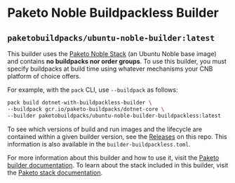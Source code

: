 # Paketo Noble Buildpackless Builder

## `paketobuildpacks/ubuntu-noble-builder:latest`

This builder uses the [Paketo Noble Stack](https://github.com/paketo-buildpacks/ubuntu-noble-base-images) (an Ubuntu Noble
base image) and contains **no buildpacks nor order groups**. To use this
builder, you must specify buildpacks at build time using whatever mechanisms
your CNB platform of choice offers.

For example, with the `pack` CLI, use `--buildpack` as follows:
```bash
pack build dotnet-with-buildpackless-builder \
--buildpack gcr.io/paketo-buildpacks/dotnet-core \
--builder paketobuildpacks/ubuntu-noble-builder-buildpackless:latest
```

To see which versions of build and run images and the lifecycle are contained
within a given builder version, see the
[Releases](https://github.com/paketo-buildpacks/ubuntu-noble-base-images/releases)
on this repo. This information is also available in the `builder-buildpackless.toml`.

For more information about this builder and how to use it, visit the [Paketo
builder documentation](https://paketo.io/docs/builders/).  To learn about the
stack included in this builder, visit the [Paketo stack
documentation](https://paketo.io/docs/stacks/).

